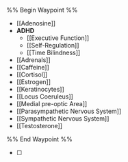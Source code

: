 
%% Begin Waypoint %%
- [[Adenosine]]
- **ADHD**
	- [[Executive Function]]
	- [[Self-Regulation]]
	- [[Time Bilindness]]
- [[Adrenals]]
- [[Caffeine]]
- [[Cortisol]]
- [[Estrogen]]
- [[Keratinocytes]]
- [[Locus Coeruleus]]
- [[Medial pre-optic Area]]
- [[Parasympathetic Nervous System]]
- [[Sympathetic Nervous System]]
- [[Testosterone]]

%% End Waypoint %%

- [ ] 